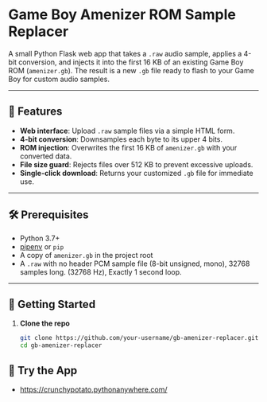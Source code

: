# Game Boy Amenizer ROM Sample Replacer

A small Python Flask web app that takes a `.raw` audio sample, applies a 4-bit conversion, and injects it into the first 16 KB of an existing Game Boy ROM (`amenizer.gb`). The result is a new `.gb` file ready to flash to your Game Boy for custom audio samples.

---

## 🚀 Features

- **Web interface**: Upload `.raw` sample files via a simple HTML form.
- **4-bit conversion**: Downsamples each byte to its upper 4 bits.
- **ROM injection**: Overwrites the first 16 KB of `amenizer.gb` with your converted data.
- **File size guard**: Rejects files over 512 KB to prevent excessive uploads.
- **Single-click download**: Returns your customized `.gb` file for immediate use.

---

## 🛠️ Prerequisites

- Python 3.7+
- [pipenv](https://pipenv.pypa.io/en/latest/) or `pip`
- A copy of `amenizer.gb` in the project root
- A `.raw` with no header PCM sample file (8-bit unsigned, mono), 32768 samples long. (32768 Hz), Exactly 1 second loop.

---

## 📖 Getting Started

1. **Clone the repo**  
   ```bash
   git clone https://github.com/your-username/gb-amenizer-replacer.git
   cd gb-amenizer-replacer

## 🔗 Try the App
- https://crunchypotato.pythonanywhere.com/
   
